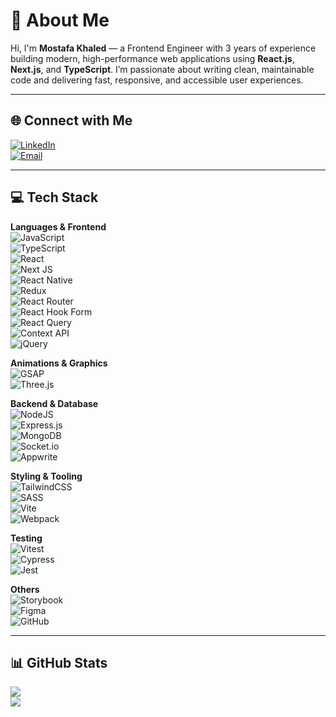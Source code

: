 # 💫 About Me
Hi, I'm **Mostafa Khaled** — a Frontend Engineer with 3 years of experience building modern, high-performance web applications using **React.js**, **Next.js**, and **TypeScript**. I’m passionate about writing clean, maintainable code and delivering fast, responsive, and accessible user experiences.

---

## 🌐 Connect with Me  
[![LinkedIn](https://img.shields.io/badge/LinkedIn-%230077B5.svg?style=for-the-badge&logo=linkedin&logoColor=white)](https://linkedin.com/in/mostafa-khaled-4527801b5)  
[![Email](https://img.shields.io/badge/Email-D14836?style=for-the-badge&logo=gmail&logoColor=white)](mailto:m.khaled201774@gmail.com)

---

## 💻 Tech Stack

**Languages & Frontend**  
![JavaScript](https://img.shields.io/badge/javascript-%23323330.svg?style=for-the-badge&logo=javascript&logoColor=%23F7DF1E)  
![TypeScript](https://img.shields.io/badge/typescript-%23007ACC.svg?style=for-the-badge&logo=typescript&logoColor=white)  
![React](https://img.shields.io/badge/react-%2320232a.svg?style=for-the-badge&logo=react&logoColor=%2361DAFB)  
![Next JS](https://img.shields.io/badge/Next-black?style=for-the-badge&logo=next.js&logoColor=white)  
![React Native](https://img.shields.io/badge/react_native-%2320232a.svg?style=for-the-badge&logo=react&logoColor=%2361DAFB)  
![Redux](https://img.shields.io/badge/redux-%23593d88.svg?style=for-the-badge&logo=redux&logoColor=white)  
![React Router](https://img.shields.io/badge/React_Router-CA4245?style=for-the-badge&logo=react-router&logoColor=white)  
![React Hook Form](https://img.shields.io/badge/React%20Hook%20Form-%23EC5990.svg?style=for-the-badge&logo=reacthookform&logoColor=white)  
![React Query](https://img.shields.io/badge/-React%20Query-FF4154?style=for-the-badge&logo=react%20query&logoColor=white)  
![Context API](https://img.shields.io/badge/Context--Api-000000?style=for-the-badge&logo=react)  
![jQuery](https://img.shields.io/badge/jquery-%230769AD.svg?style=for-the-badge&logo=jquery&logoColor=white)

**Animations & Graphics**  
![GSAP](https://img.shields.io/badge/GSAP-88CE02.svg?style=for-the-badge&logo=greensock&logoColor=white)  
![Three.js](https://img.shields.io/badge/three.js-black?style=for-the-badge&logo=three.js&logoColor=white)

**Backend & Database**  
![NodeJS](https://img.shields.io/badge/node.js-6DA55F?style=for-the-badge&logo=node.js&logoColor=white)  
![Express.js](https://img.shields.io/badge/express.js-%23404d59.svg?style=for-the-badge&logo=express&logoColor=%2361DAFB)  
![MongoDB](https://img.shields.io/badge/MongoDB-%234ea94b.svg?style=for-the-badge&logo=mongodb&logoColor=white)  
![Socket.io](https://img.shields.io/badge/Socket.io-black?style=for-the-badge&logo=socket.io&badgeColor=010101)  
![Appwrite](https://img.shields.io/badge/Appwrite-%23FD366E.svg?style=for-the-badge&logo=appwrite&logoColor=white)

**Styling & Tooling**  
![TailwindCSS](https://img.shields.io/badge/tailwindcss-%2338B2AC.svg?style=for-the-badge&logo=tailwind-css&logoColor=white)  
![SASS](https://img.shields.io/badge/SASS-hotpink.svg?style=for-the-badge&logo=SASS&logoColor=white)  
![Vite](https://img.shields.io/badge/vite-%23646CFF.svg?style=for-the-badge&logo=vite&logoColor=white)  
![Webpack](https://img.shields.io/badge/webpack-%238DD6F9.svg?style=for-the-badge&logo=webpack&logoColor=black)

**Testing**  
![Vitest](https://img.shields.io/badge/Vitest-6E9F18?style=for-the-badge&logo=vitest&logoColor=white)  
![Cypress](https://img.shields.io/badge/Cypress-17202C?style=for-the-badge&logo=cypress&logoColor=white)  
![Jest](https://img.shields.io/badge/Jest-C21325?style=for-the-badge&logo=jest&logoColor=white)

**Others**  
![Storybook](https://img.shields.io/badge/-Storybook-FF4785?style=for-the-badge&logo=storybook&logoColor=white)  
![Figma](https://img.shields.io/badge/figma-%23F24E1E.svg?style=for-the-badge&logo=figma&logoColor=white)  
![GitHub](https://img.shields.io/badge/github-%23121011.svg?style=for-the-badge&logo=github&logoColor=white)

---

## 📊 GitHub Stats
![](https://nirzak-streak-stats.vercel.app/?user=Mo74806&theme=dark&hide_border=true)  
![](https://github-readme-stats.)
